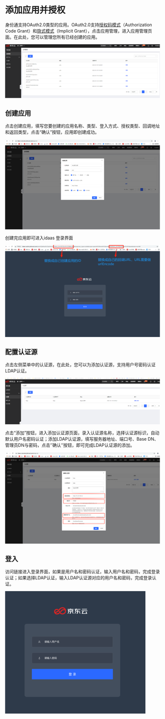 # 添加应用并授权

身份通支持OAuth2.0类型的应用。OAuth2.0支持[授权码模式](https://tools.ietf.org/html/rfc6749#page-24)（Authorization Code Grant）和[隐式模式](https://tools.ietf.org/html/rfc6749#page-31)（Implicit Grant），点击应用管理，进入应用管理页面。在此处，您可以管理您所有已经创建的应用。

![1](../../../../image/IDaaS/app1.png)


## 创建应用

点击创建应用，填写您要创建的应用名称、类型、登入方式、授权类型、回调地址和返回类型，点击“确认”按钮，应用即创建成功。

![2](../../../../image/IDaaS/app2.png)

创建完应用即可进入idaas 登录界面

![3](../../../../image/IDaaS/app3.png)

## 配置认证源

点击左侧菜单中的认证源，在此处，您可以为添加认证源，支持用户号密码认证LDAP认证。

![4](../../../../image/IDaaS/app4.png)

点击“添加”按钮，进入添加认证源页面，录入认证源名称，选择认证源标识，自动默认用户名密码认证；添加LDAP认证源，填写服务器地址、端口号、Base DN、管理员DN与密码，点击’’确认’’按钮，即可完成LDAP认证源的添加。

![5](../../../../image/IDaaS/app5.png)

## 登入

访问链接进入登录界面，如果是用户名和密码认证，输入用户名和密码，完成登录认证；如果选择LDAP认证，输入LDAP认证源对应的用户名和密码，完成登录认证。

![6](../../../../image/IDaaS/app6.png)

